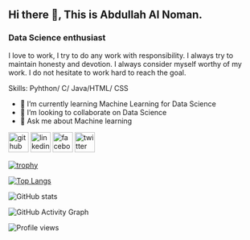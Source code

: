 ## Hi there 👋,  This is Abdullah Al Noman.
### Data Science enthusiast
 I love to work, I try to do any work with responsibility. I always try to maintain honesty and devotion. I always consider myself worthy of my work. I do not hesitate to work hard to reach the goal.

Skills: Pyhthon/ C/ Java/HTML/ CSS

- 🌱 I’m currently learning Machine Learning for Data Science 
- 👯 I’m looking to collaborate on Data Science 
- 💬 Ask me about Machine learning 


[<img src='https://cdn.jsdelivr.net/npm/simple-icons@3.0.1/icons/github.svg' alt='github' height='40'>](https://github.com/noman-abdullah2000)  [<img src='https://cdn.jsdelivr.net/npm/simple-icons@3.0.1/icons/linkedin.svg' alt='linkedin' height='40'>](https://www.linkedin.com/in/https://www.linkedin.com/in/md-abdullah-al-noman-4567811b8//)  [<img src='https://cdn.jsdelivr.net/npm/simple-icons@3.0.1/icons/facebook.svg' alt='facebook' height='40'>](https://www.facebook.com/https://www.facebook.com/al.noman827646)  [<img src='https://cdn.jsdelivr.net/npm/simple-icons@3.0.1/icons/twitter.svg' alt='twitter' height='40'>](https://twitter.com/https://twitter.com/2000alnoman)  

[![trophy](https://github-profile-trophy.vercel.app/?username=noman-abdullah2000)](https://github.com/ryo-ma/github-profile-trophy)

[![Top Langs](https://github-readme-stats.vercel.app/api/top-langs/?username=noman-abdullah2000)](https://github.com/anuraghazra/github-readme-stats)

![GitHub stats](https://github-readme-stats.vercel.app/api?username=noman-abdullah2000&show_icons=true)  

![GitHub Activity Graph](https://activity-graph.herokuapp.com/graph?username=noman-abdullah2000)  

![Profile views](https://gpvc.arturio.dev/noman-abdullah2000)  
